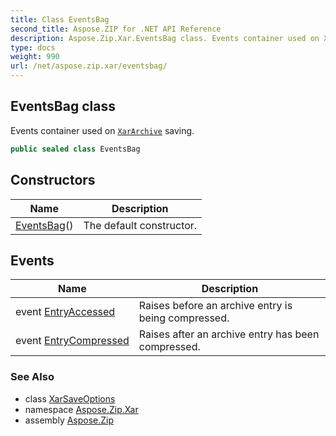 ```yaml
---
title: Class EventsBag
second_title: Aspose.ZIP for .NET API Reference
description: Aspose.Zip.Xar.EventsBag class. Events container used on XarArchive saving
type: docs
weight: 990
url: /net/aspose.zip.xar/eventsbag/
---
```

## EventsBag class

Events container used on [`XarArchive`](../xararchive/) saving.

```csharp
public sealed class EventsBag
```

## Constructors

| Name | Description |
| --- | --- |
| [EventsBag](eventsbag/)() | The default constructor. |

## Events

| Name | Description |
| --- | --- |
| event [EntryAccessed](../../aspose.zip.xar/eventsbag/entryaccessed/) | Raises before an archive entry is being compressed. |
| event [EntryCompressed](../../aspose.zip.xar/eventsbag/entrycompressed/) | Raises after an archive entry has been compressed. |

### See Also

* class [XarSaveOptions](../xarsaveoptions/)
* namespace [Aspose.Zip.Xar](../../aspose.zip.xar/)
* assembly [Aspose.Zip](../../)


